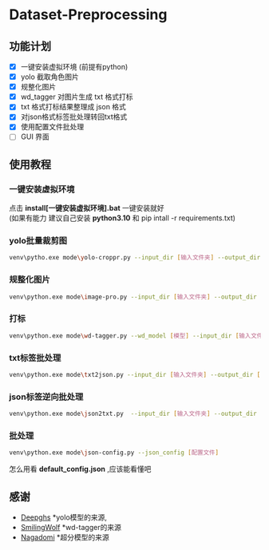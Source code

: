 # Dataset-Preprocessing

## 功能计划
- [x] 一键安装虚拟环境 (前提有python)
- [x] yolo 截取角色图片
- [x] 规整化图片
- [x] wd_tagger 对图片生成 txt 格式打标
- [x] txt 格式打标结果整理成 json 格式
- [x] 对json格式标签批处理转回txt格式
- [x] 使用配置文件批处理
- [ ] GUI 界面
  
## 使用教程

### **一键安装虚拟环境**

点击 **install[一键安装虚拟环境].bat** 一键安装就好  
(如果有能力 建议自己安装 **python3.10** 和 pip intall -r requirements.txt)  

### **yolo批量裁剪图**

```bash
venv\pytho.exe mode\yolo-croppr.py --input_dir [输入文件夹] --output_dir [输出文件夹]

```

### **规整化图片**

```bash
venv\python.exe mode\image-pro.py --input_dir [输入文件夹] --output_dir [输出文件夹] --size [输出图片大小]

```

### **打标**

```bash
venv\python.exe mode\wd-tagger.py --wd_model [模型] --input_dir [输入文件夹] --output_dir [输出文件夹] --confidence_threshold [置信度阈值] --thread_count [线程数]

```

### **txt标签批处理**

```bash
venv\python.exe mode\txt2json.py --input_dir [输入文件夹] --output_dir [输出文件夹]

```

### **json标签逆向批处理**

```bash
venv\python.exe mode\json2txt.py  --input_dir [输入文件夹] --output_dir [输出文件夹] --processsing_py [处理脚本]

```

### **批处理**

```bash
venv\python.exe mode\json-config.py --json_config [配置文件]
```
怎么用看 **default_config.json** ,应该能看懂吧

## 感谢
- [Deepghs](https://huggingface.co/deepghs)  *yolo模型的来源,
- [SmilingWolf](https://huggingface.co/SmilingWolf) *wd-tagger的来源
- [Nagadomi](https://github.com/nagadomi/nunif) *超分模型的来源
